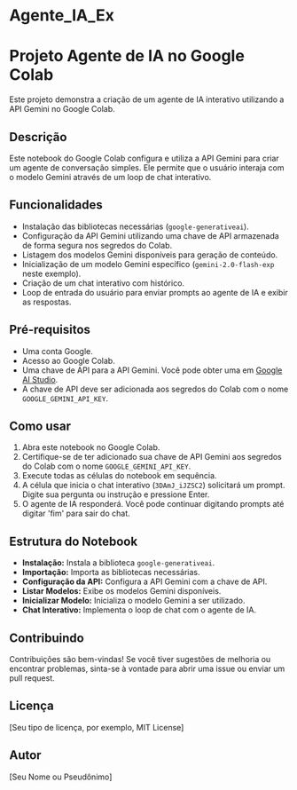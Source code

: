 # Agente_IA_Ex
# Projeto Agente de IA no Google Colab

Este projeto demonstra a criação de um agente de IA interativo utilizando a API Gemini no Google Colab.

## Descrição

Este notebook do Google Colab configura e utiliza a API Gemini para criar um agente de conversação simples. Ele permite que o usuário interaja com o modelo Gemini através de um loop de chat interativo.

## Funcionalidades

- Instalação das bibliotecas necessárias (`google-generativeai`).
- Configuração da API Gemini utilizando uma chave de API armazenada de forma segura nos segredos do Colab.
- Listagem dos modelos Gemini disponíveis para geração de conteúdo.
- Inicialização de um modelo Gemini específico (`gemini-2.0-flash-exp` neste exemplo).
- Criação de um chat interativo com histórico.
- Loop de entrada do usuário para enviar prompts ao agente de IA e exibir as respostas.

## Pré-requisitos

- Uma conta Google.
- Acesso ao Google Colab.
- Uma chave de API para a API Gemini. Você pode obter uma em [Google AI Studio](https://aistudio.google.com/).
- A chave de API deve ser adicionada aos segredos do Colab com o nome `GOOGLE_GEMINI_API_KEY`.

## Como usar

1. Abra este notebook no Google Colab.
2. Certifique-se de ter adicionado sua chave de API Gemini aos segredos do Colab com o nome `GOOGLE_GEMINI_API_KEY`.
3. Execute todas as células do notebook em sequência.
4. A célula que inicia o chat interativo (`3DAmJ_iJZSC2`) solicitará um prompt. Digite sua pergunta ou instrução e pressione Enter.
5. O agente de IA responderá. Você pode continuar digitando prompts até digitar 'fim' para sair do chat.

## Estrutura do Notebook

- **Instalação:** Instala a biblioteca `google-generativeai`.
- **Importação:** Importa as bibliotecas necessárias.
- **Configuração da API:** Configura a API Gemini com a chave de API.
- **Listar Modelos:** Exibe os modelos Gemini disponíveis.
- **Inicializar Modelo:** Inicializa o modelo Gemini a ser utilizado.
- **Chat Interativo:** Implementa o loop de chat com o agente de IA.

## Contribuindo

Contribuições são bem-vindas! Se você tiver sugestões de melhoria ou encontrar problemas, sinta-se à vontade para abrir uma issue ou enviar um pull request.

## Licença

[Seu tipo de licença, por exemplo, MIT License]

## Autor

[Seu Nome ou Pseudônimo]
